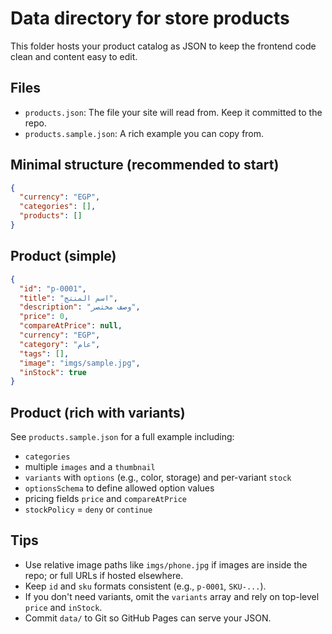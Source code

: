 # Data directory for store products

This folder hosts your product catalog as JSON to keep the frontend code clean and content easy to edit.

## Files
- `products.json`: The file your site will read from. Keep it committed to the repo.
- `products.sample.json`: A rich example you can copy from.

## Minimal structure (recommended to start)
```json
{
  "currency": "EGP",
  "categories": [],
  "products": []
}
```

## Product (simple)
```json
{
  "id": "p-0001",
  "title": "اسم المنتج",
  "description": "وصف مختصر",
  "price": 0,
  "compareAtPrice": null,
  "currency": "EGP",
  "category": "عام",
  "tags": [],
  "image": "imgs/sample.jpg",
  "inStock": true
}
```

## Product (rich with variants)
See `products.sample.json` for a full example including:
- `categories`
- multiple `images` and a `thumbnail`
- `variants` with `options` (e.g., color, storage) and per-variant `stock`
- `optionsSchema` to define allowed option values
- pricing fields `price` and `compareAtPrice`
- `stockPolicy` = `deny` or `continue`

## Tips
- Use relative image paths like `imgs/phone.jpg` if images are inside the repo; or full URLs if hosted elsewhere.
- Keep `id` and `sku` formats consistent (e.g., `p-0001`, `SKU-...`).
- If you don't need variants, omit the `variants` array and rely on top-level `price` and `inStock`.
- Commit `data/` to Git so GitHub Pages can serve your JSON.
